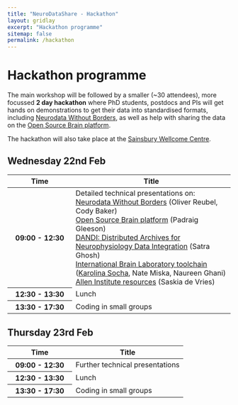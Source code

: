 ```yaml
---
title: "NeuroDataShare - Hackathon"
layout: gridlay
excerpt: "Hackathon programme"
sitemap: false
permalink: /hackathon
---
```

# Hackathon programme

<p>The main workshop will be followed by a smaller (~30 attendees), more focussed <b>2 day hackathon</b> where PhD students, postdocs and PIs will get hands on demonstrations to get their data into standardised formats, including <a href="https://www.nwb.org/">Neurodata Without Borders</a>, as well as help with sharing the data on the <a href="https://www.v2.opensourcebrain.org/">Open Source Brain platform</a>.</p>

<p>The hackathon will also take place at the <a href="directions">Sainsbury Wellcome Centre</a>.</p>

## Wednesday 22nd Feb

<table class="table table-hover">
  <thead>
    <tr>
      <th scope="col" style="width: 130px">Time</th>
      <th scope="col">Title</th>
    </tr>
  </thead> 
  <tbody>
    <tr>
      <th scope="row">09:00 - 12:30</th>
      <td>Detailed technical presentations on:<br/>
<a href="https://www.nwb.org/">Neurodata Without Borders</a> (Oliver Reubel, Cody Baker)<br/>
<a href="https://www.v2.opensourcebrain.org/">Open Source Brain platform</a> (Padraig Gleeson)<br/>
<a href="https://www.dandiarchive.org/">DANDI: Distributed Archives for Neurophysiology Data Integration</a> (Satra Ghosh)<br/>
<a href="https://github.com/int-brain-lab">International Brain Laboratory toolchain</a> (<a href="https://www.neurodatashare.org/speakers#Karolina%20Socha">Karolina Socha</a>, Nate Miska, Naureen Ghani)<br/>
<a href="https://portal.brain-map.org/">Allen Institute resources</a> (Saskia de Vries)<br/>

</td>
    </tr>
    <tr>
      <th scope="row">12:30 - 13:30</th>
      <td>Lunch</td>
    </tr> 
    <tr>
      <th scope="row">13:30 - 17:30</th>
      <td>Coding in small groups</td>
    </tr> 
  </tbody>
</table>

## Thursday 23rd Feb

<table class="table table-hover">
  <thead>
    <tr>
      <th scope="col" style="width: 130px">Time</th>
      <th scope="col">Title</th>
    </tr>
  </thead> 
  <tbody>
    <tr>
      <th scope="row">09:00 - 12:30</th>
      <td>Further technical presentations</td>
    </tr>
    <tr>
      <th scope="row">12:30 - 13:30</th>
      <td>Lunch</td>
    </tr> 
    <tr>
      <th scope="row">13:30 - 17:30</th>
      <td>Coding in small groups</td>
    </tr> 
  </tbody>
</table>
